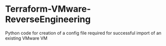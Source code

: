 # Terraform-VMware-ReverseEngineering
Python code for creation of a config file required for successful import of an existing VMware VM
